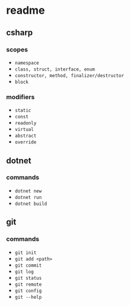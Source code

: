 # readme

## csharp

### scopes

- `namespace`
- `class, struct, interface, enum`
- `constructor, method, finalizer/destructor`
- `block`

### modifiers

- `static`
- `const`
- `readonly`
- `virtual`
- `abstract`
- `override`

## dotnet

### commands

- `dotnet new`
- `dotnet run`
- `dotnet build`

## git

### commands

- `git init`
- `git add <path>`
- `git commit`
- `git log`
- `git status`
- `git remote`
- `git config`
- `git --help`
